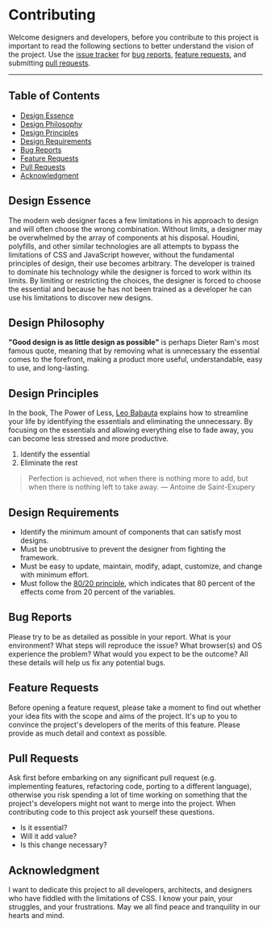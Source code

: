 # Contributing

Welcome designers and developers, before you contribute to this project is important to read the
following sections to better understand the vision of the project. Use the [issue tracker](https://github.com/jacobxperez/rams/issues) for
[bug reports](#bug-reports), [feature requests](#feature-requests), and submitting [pull requests](#pull-requests).

---

## Table of Contents

* [Design Essence](#design-essence)
* [Design Philosophy](#design-philosophy)
* [Design Principles](#design-principles)
* [Design Requirements](#design-requirements)
* [Bug Reports](#bug-reports)
* [Feature Requests](#feature-requests)
* [Pull Requests](#pull-requests)
* [Acknowledgment](#acknowledgment)

## Design Essence

The modern web designer faces a few limitations in his approach to design and
will often choose the wrong combination. Without limits, a designer may be
overwhelmed by the array of components at his disposal. Houdini, polyfills, and
other similar technologies are all attempts to bypass the limitations of CSS and
JavaScript however, without the fundamental principles of design, their use
becomes arbitrary. The developer is trained to dominate his technology while the
designer is forced to work within its limits. By limiting or restricting the
choices, the designer is forced to choose the essential and because he has not
been trained as a developer he can use his limitations to discover new designs.

## Design Philosophy

**"Good design is as little design as possible"** is perhaps Dieter Ram's most
famous quote, meaning that by removing what is unnecessary the essential comes
to the forefront, making a product more useful, understandable, easy to use, and
long-lasting.

## Design Principles

In the book, The Power of Less, [Leo Babauta](https://leobabauta.com/) explains
how to streamline your life by identifying the essentials and eliminating the
unnecessary. By focusing on the essentials and allowing everything else to fade
away, you can become less stressed and more productive.

1. Identify the essential
2. Eliminate the rest

> Perfection is achieved, not when there is nothing more to add, but when there
> is nothing left to take away.
> — Antoine de Saint-Exupery

## Design Requirements

* Identify the minimum amount of components that can satisfy most designs.
* Must be unobtrusive to prevent the designer from fighting the framework.
* Must be easy to update, maintain, modify, adapt, customize, and change with minimum effort.
* Must follow the [80/20 principle](https://jacobxperez.github.io/blog/post/heuristic/the-80-20-principle/),
which indicates that 80 percent of the effects come from 20 percent of the variables.

## Bug Reports

Please try to be as detailed as possible in your report. What is your environment?
What steps will reproduce the issue? What browser(s) and OS experience the problem?
What would you expect to be the outcome? All these details will help us fix any
potential bugs.

## Feature Requests

Before opening a feature request, please take a moment to find out whether your idea
fits with the scope and aims of the project. It's up to you to convince the project's
developers of the merits of this feature. Please provide as much detail and context
as possible.

## Pull Requests

Ask first before embarking on any significant pull request (e.g. implementing features,
refactoring code, porting to a different language), otherwise you risk spending a lot of
time working on something that the project's developers might not want to merge into the
project. When contributing code to this project ask yourself these questions.

* Is it essential?
* Will it add value?
* Is this change necessary?

## Acknowledgment 

I want to dedicate this project to all developers, architects, and designers who
have fiddled with the limitations of CSS. I know your pain, your struggles, and
your frustrations. May we all find peace and tranquility in our hearts and mind.
